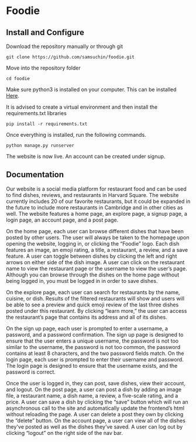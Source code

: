 # Foodie
## Install and Configure
Download the repository manually or through git

`git clone https://github.com/samsuchin/foodie.git`

Move into the repository folder

`cd foodie`

Make sure python3 is installed on your computer. This can be installed [Here](https://www.python.org/downloads/).

It is advised to create a virtual environment and then install the requirements.txt libraries

`pip install -r requirements.txt`

Once everything is installed, run the following commands.

`python manage.py runserver`

The website is now live. An account can be created under signup.

## Documentation

Our website is a social media platform for restaurant food and can be used to find dishes, reviews, and restaurants in Harvard Square. The website currently includes 20 of our favorite restaurants, but it could be expanded in the future to include more restaurants in Cambridge and in other cities as well. The website features a home page, an explore page, a signup page, a login page, an account page, and a post page. 

On the home page, each user can browse different dishes that have been posted by other users. The user will always be taken to the homepage upon opening the website, logging in, or clicking the “Foodie” logo. Each dish features an image, an emoji rating, a title, a restaurant, a review, and a save feature. A user can toggle between dishes by clicking the left and right arrows on either side of the dish image. A user can click on the restaurant name to view the restaurant page or the username to view the user’s page. Although you can browse through the dishes on the home page without being logged in, you must be logged in in order to save dishes. 

On the explore page, each user can search for restaurants by the name, cuisine, or dish. Results of the filtered restaurants will show and users will be able to see a preview and quick emoji review of the last three dishes posted under this restaurant. By clicking “learn more,” the user can access the restaurant’s page that contains its address and all of its dishes.

On the sign up page, each user is prompted to enter a username, a password, and a password confirmation. The sign up page is designed to ensure that the user enters a unique username, the password is not too similar to the username, the password is not too common, the password contains at least 8 characters, and the two password fields match. On the login page, each user is prompted to enter their username and password. The login page is designed to ensure that the username exists, and the password is correct.

Once the user is logged in, they can post, save dishes, view their account, and logout. On the post page, a user can post a dish by adding an image file, a restaurant name, a dish name, a review, a five-scale rating, and a price. A user can save a dish by clicking the “save” button which will run an asynchronous call to the site and automatically update the frontend’s html without reloading the page. A user can delete a post they own by clicking the “delete” button. On the account page, a user can view all of the dishes they've posted as well as the dishes they’ve saved. A user can log out by clicking “logout” on the right side of the nav bar.
